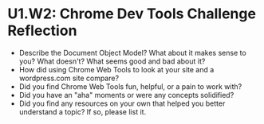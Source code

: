 # U1.W2: Chrome Dev Tools Challenge Reflection

* Describe the Document Object Model? What about it makes sense to you? What doesn't? What seems good and bad about it?
* How did using Chrome Web Tools to look at your site and a wordpress.com site compare?
* Did you find Chrome Web Tools fun, helpful, or a pain to work with?
* Did you have an "aha" moments or were any concepts solidified?
* Did you find any resources on your own that helped you better understand a topic? If so, please list it.


<!-- DOM is not a programing language. API (web or XML page)= DOM + JS(scripting language).  DOM allows you to find and change elements in a HTML site, in real time.  I like how easy it is find what each part of the script does, by highlighting it on the page in front of you.  I do not like how easy it makes it seem to change a website.  I feel like that is a trick! Haha 

My site was much more simple.  The wordpress.com site sources were much more detailed, and better writen!

I liked using Chrome Web Tools a lot.  I have used it for each assigment since I learned about it.  I also showed my roommate who is a CS major and he has started using it.

This was all very straight forward 
-->
